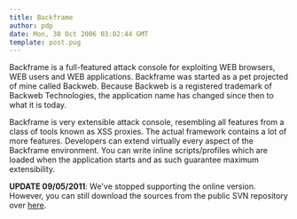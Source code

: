 ```yaml
---
title: Backframe
author: pdp
date: Mon, 30 Oct 2006 03:02:44 GMT
template: post.pug
---
```


Backframe is a full-featured attack console for exploiting WEB browsers, WEB users and WEB applications. Backframe was started as a pet projected of mine called Backweb. Because Backweb is a registered trademark of Backweb Technologies, the application name has changed since then to what it is today.

Backframe is very extensible attack console, resembling all features from a class of tools known as XSS proxies. The actual framework contains a lot of more features. Developers can extend virtually every aspect of the Backframe environment. You can write inline scripts/profiles which are loaded when the application starts and as such guarantee maximum extensibility.

**UPDATE 09/05/2011**: We've stopped supporting the online version. However, you can still download the sources from  the public SVN repository over [here](http://code.google.com/p/backframe/).
